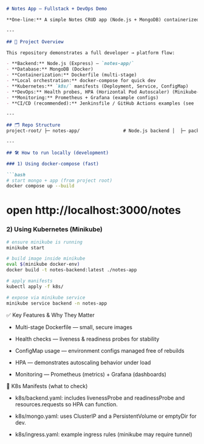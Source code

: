 ```markdown
# Notes App — Fullstack + DevOps Demo

**One-line:** A simple Notes CRUD app (Node.js + MongoDB) containerized with Docker, deployed to Kubernetes (Minikube manifests included), with CI/CD & monitoring notes.

---

## 🚀 Project Overview

This repository demonstrates a full developer → platform flow:

- **Backend:** Node.js (Express) — `notes-app/`
- **Database:** MongoDB (Docker)
- **Containerization:** Dockerfile (multi-stage)
- **Local orchestration:** docker-compose for quick dev
- **Kubernetes:** `k8s/` manifests (Deployment, Service, ConfigMap)
- **DevOps:** Health probes, HPA (Horizontal Pod Autoscaler) (Minikube-ready)
- **Monitoring:** Prometheus + Grafana (example configs)
- **CI/CD (recommended):** Jenkinsfile / GitHub Actions examples (see `.github/`)

---

## 🗂 Repo Structure
project-root/ ├─ notes-app/                # Node.js backend │  ├─ package.json │  ├─ src/ │  └─ Dockerfile ├─ k8s/ │  ├─ backend.yaml          # Deployment + Service (ClusterIP) │  ├─ mongo.yaml │  └─ ingress.yaml ├─ monitoring/              # Prometheus & Grafana docker-compose ├─ .github/                 # Example CI workflows (optional) ├─ .gitignore └─ README.md

---

## 🛠 How to run locally (development)

### 1) Using docker-compose (fast)

```bash
# start mongo + app (from project root)
docker compose up --build
```

# open http://localhost:3000/notes

### 2) Using Kubernetes (Minikube)

```bash
# ensure minikube is running
minikube start

# build image inside minikube
eval $(minikube docker-env)
docker build -t notes-backend:latest ./notes-app

# apply manifests
kubectl apply -f k8s/

# expose via minikube service
minikube service backend -n notes-app
```

✅ Key Features & Why They Matter

* Multi-stage Dockerfile — small, secure images

* Health checks — liveness & readiness probes for stability

* ConfigMap usage — environment configs managed free of rebuilds

* HPA — demonstrates autoscaling behavior under load

* Monitoring — Prometheus (metrics) + Grafana (dashboards)

📁 K8s Manifests (what to check)

* k8s/backend.yaml: includes livenessProbe and readinessProbe and resources.requests so HPA can function.

* k8s/mongo.yaml: uses ClusterIP and a PersistentVolume or emptyDir for dev.

* k8s/ingress.yaml: example ingress rules (minikube may require tunnel)

```